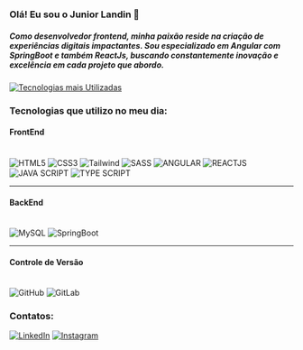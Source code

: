 ### Olá! Eu sou o Junior Landin 🤙
##### Como desenvolvedor frontend, minha paixão reside na criação de experiências digitais impactantes. Sou especializado em Angular com SpringBoot e também ReactJs, buscando constantemente inovação e excelência em cada projeto que abordo.

[![Tecnologias mais Utilizadas](https://github-readme-stats.vercel.app/api/top-langs/?username=JuniorLandin&layout=donut-vertical)](https://github.com/anuraghazra/github-readme-stats)

### Tecnologias que utilizo no meu dia:

#### FrontEnd
<div styles="display: inline_block"><br/>
  <img align="center" alt="HTML5" src="https://img.shields.io/badge/HTML5-E34F26?style=for-the-badge&logo=html5&logoColor=white"/>
  <img align="center" alt="CSS3" src="https://img.shields.io/badge/CSS3-1572B6?style=for-the-badge&logo=css3&logoColor=white"/>
  <img align="center" alt="Tailwind" src="https://img.shields.io/badge/Tailwind_CSS-38B2AC?style=for-the-badge&logo=tailwind-css&logoColor=white"/>
  <img align="center" alt="SASS" src="https://img.shields.io/badge/Sass-CC6699?style=for-the-badge&logo=sass&logoColor=white"/>
  <img align="center" alt="ANGULAR" src="https://img.shields.io/badge/Angular-DD0031?style=for-the-badge&logo=angular&logoColor=white"/>
  <img align="center" alt="REACTJS" src="https://img.shields.io/badge/React-20232A?style=for-the-badge&logo=react&logoColor=61DAFB"/>
  <img align="center" alt="JAVA SCRIPT" src="https://img.shields.io/badge/JavaScript-F7DF1E?style=for-the-badge&logo=javascript&logoColor=black"/>
  <img align="center" alt="TYPE SCRIPT" src="https://img.shields.io/badge/TypeScript-007ACC?style=for-the-badge&logo=typescript&logoColor=white"/>
</div>

<hr>

#### BackEnd
<div styles="display: inline_block"><br/>
  <img align="center" alt="MySQL" src="https://img.shields.io/badge/MySQL-005C84?style=for-the-badge&logo=mysql&logoColor=white"/>
  <img align="center" alt="SpringBoot" src="https://img.shields.io/badge/Spring-6DB33F?style=for-the-badge&logo=spring&logoColor=white"/>
</div>

<hr>

#### Controle de Versão
<div styles="display: inline_block"><br/>
  <img align="center" alt="GitHub" src="https://img.shields.io/badge/GitHub-100000?style=for-the-badge&logo=github&logoColor=white"/>
  <img align="center" alt="GitLab" src="https://img.shields.io/badge/GitLab-330F63?style=for-the-badge&logo=gitlab&logoColor=white"/> 
</div>

### Contatos:
[![LinkedIn](https://img.shields.io/badge/LinkedIn-0077B5?style=for-the-badge&logo=linkedin&logoColor=white)](https://www.linkedin.com/in/euripedes-landin-244027228/) 
[![Instagram](https://img.shields.io/badge/Instagram-E4405F?style=for-the-badge&logo=instagram&logoColor=white)](https://www.instagram.com/junior_landin/)
